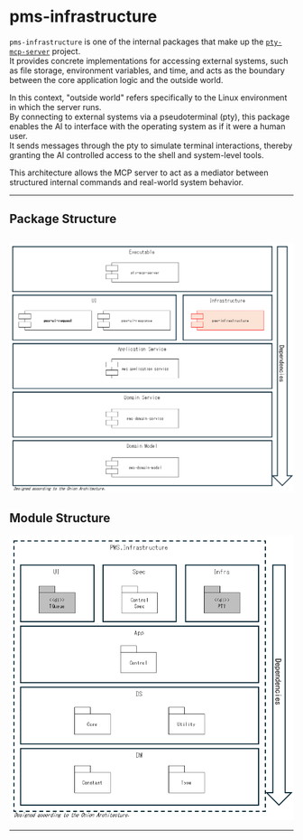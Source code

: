 # pms-infrastructure

`pms-infrastructure` is one of the internal packages that make up the [`pty-mcp-server`](https://github.com/phoityne/pty-mcp-server) project.  
It provides concrete implementations for accessing external systems, such as file storage, environment variables, and time, and acts as the boundary between the core application logic and the outside world.

In this context, "outside world" refers specifically to the Linux environment in which the server runs.  
By connecting to external systems via a pseudoterminal (pty), this package enables the AI to interface with the operating system as if it were a human user.  
It sends messages through the pty to simulate terminal interactions, thereby granting the AI controlled access to the shell and system-level tools.

This architecture allows the MCP server to act as a mediator between structured internal commands and real-world system behavior.

---

## Package Structure
![Package Structure](./docs/21-1.png)
---

## Module Structure
![Module Structure](./docs/21-2.png)

---
